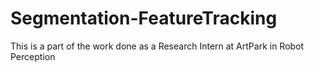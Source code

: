 # Segmentation-FeatureTracking
This is a part of the work done as a Research Intern at ArtPark in Robot Perception
